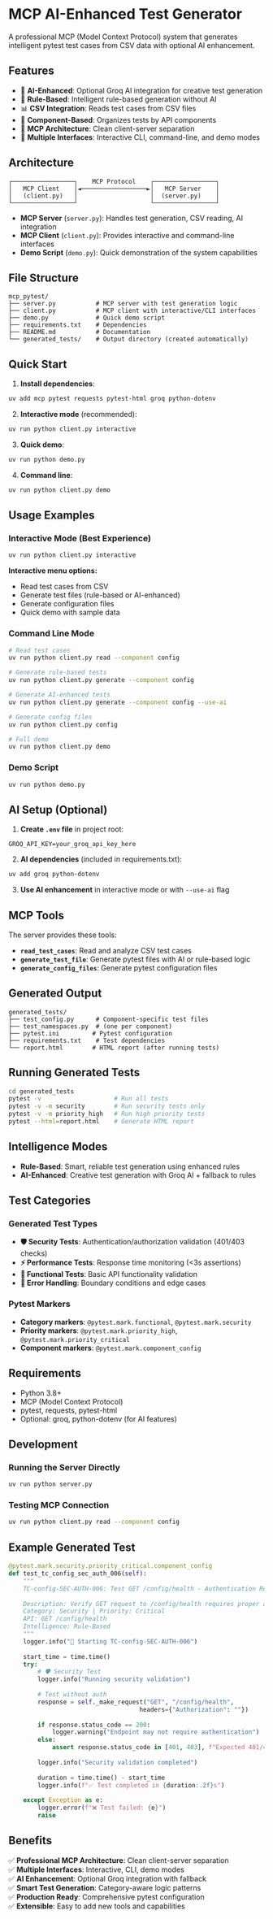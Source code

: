 # MCP AI-Enhanced Test Generator

A professional MCP (Model Context Protocol) system that generates intelligent pytest test cases from CSV data with optional AI enhancement.

## Features

- 🤖 **AI-Enhanced**: Optional Groq AI integration for creative test generation
- 📝 **Rule-Based**: Intelligent rule-based generation without AI
- 📊 **CSV Integration**: Reads test cases from CSV files
- 🎯 **Component-Based**: Organizes tests by API components
- 🔧 **MCP Architecture**: Clean client-server separation
- 🚀 **Multiple Interfaces**: Interactive CLI, command-line, and demo modes

## Architecture

```
┌─────────────────┐    MCP Protocol    ┌─────────────────┐
│   MCP Client    │◄──────────────────►│   MCP Server    │
│   (client.py)   │                    │  (server.py)    │
└─────────────────┘                    └─────────────────┘
```

- **MCP Server** (`server.py`): Handles test generation, CSV reading, AI integration
- **MCP Client** (`client.py`): Provides interactive and command-line interfaces
- **Demo Script** (`demo.py`): Quick demonstration of the system capabilities

## File Structure

```
mcp_pytest/
├── server.py           # MCP server with test generation logic
├── client.py           # MCP client with interactive/CLI interfaces
├── demo.py             # Quick demo script
├── requirements.txt    # Dependencies
├── README.md           # Documentation
└── generated_tests/    # Output directory (created automatically)
```

## Quick Start

1. **Install dependencies**:
```bash
uv add mcp pytest requests pytest-html groq python-dotenv
```

2. **Interactive mode** (recommended):
```bash
uv run python client.py interactive
```

3. **Quick demo**:
```bash
uv run python demo.py
```

4. **Command line**:
```bash
uv run python client.py demo
```

## Usage Examples

### Interactive Mode (Best Experience)
```bash
uv run python client.py interactive
```

**Interactive menu options:**
- Read test cases from CSV
- Generate test files (rule-based or AI-enhanced)
- Generate configuration files
- Quick demo with sample data

### Command Line Mode

```bash
# Read test cases
uv run python client.py read --component config

# Generate rule-based tests
uv run python client.py generate --component config

# Generate AI-enhanced tests
uv run python client.py generate --component config --use-ai

# Generate config files
uv run python client.py config

# Full demo
uv run python client.py demo
```

### Demo Script
```bash
uv run python demo.py
```

## AI Setup (Optional)

1. **Create `.env` file** in project root:
```
GROQ_API_KEY=your_groq_api_key_here
```

2. **AI dependencies** (included in requirements.txt):
```bash
uv add groq python-dotenv
```

3. **Use AI enhancement** in interactive mode or with `--use-ai` flag

## MCP Tools

The server provides these tools:

- **`read_test_cases`**: Read and analyze CSV test cases
- **`generate_test_file`**: Generate pytest files with AI or rule-based logic
- **`generate_config_files`**: Generate pytest configuration files

## Generated Output

```
generated_tests/
├── test_config.py      # Component-specific test files
├── test_namespaces.py  # (one per component)
├── pytest.ini         # Pytest configuration
├── requirements.txt    # Test dependencies
└── report.html        # HTML report (after running tests)
```

## Running Generated Tests

```bash
cd generated_tests
pytest -v                    # Run all tests
pytest -v -m security        # Run security tests only
pytest -v -m priority_high   # Run high priority tests
pytest --html=report.html    # Generate HTML report
```

## Intelligence Modes

- **Rule-Based**: Smart, reliable test generation using enhanced rules
- **AI-Enhanced**: Creative test generation with Groq AI + fallback to rules

## Test Categories

### Generated Test Types
- **🛡️ Security Tests**: Authentication/authorization validation (401/403 checks)
- **⚡ Performance Tests**: Response time monitoring (<3s assertions)
- **📝 Functional Tests**: Basic API functionality validation
- **🔧 Error Handling**: Boundary conditions and edge cases

### Pytest Markers
- **Category markers**: `@pytest.mark.functional`, `@pytest.mark.security`
- **Priority markers**: `@pytest.mark.priority_high`, `@pytest.mark.priority_critical`
- **Component markers**: `@pytest.mark.component_config`

## Requirements

- Python 3.8+
- MCP (Model Context Protocol)
- pytest, requests, pytest-html
- Optional: groq, python-dotenv (for AI features)

## Development

### Running the Server Directly
```bash
uv run python server.py
```

### Testing MCP Connection
```bash
uv run python client.py read --component config
```

## Example Generated Test

```python
@pytest.mark.security.priority_critical.component_config
def test_tc_config_sec_auth_006(self):
    """
    TC-config-SEC-AUTH-006: Test GET /config/health - Authentication Required
    
    Description: Verify GET request to /config/health requires proper authentication
    Category: Security | Priority: Critical
    API: GET /config/health
    Intelligence: Rule-Based
    """
    logger.info("🧪 Starting TC-config-SEC-AUTH-006")
    
    start_time = time.time()
    try:
        # 🛡️ Security Test
        logger.info("Running security validation")
        
        # Test without auth
        response = self._make_request("GET", "/config/health", 
                                    headers={"Authorization": ""})
        
        if response.status_code == 200:
            logger.warning("Endpoint may not require authentication")
        else:
            assert response.status_code in [401, 403], f"Expected 401/403, got {response.status_code}"
        
        logger.info("Security validation completed")
        
        duration = time.time() - start_time
        logger.info(f"✅ Test completed in {duration:.2f}s")
        
    except Exception as e:
        logger.error(f"❌ Test failed: {e}")
        raise
```

## Benefits

✅ **Professional MCP Architecture**: Clean client-server separation  
✅ **Multiple Interfaces**: Interactive, CLI, demo modes  
✅ **AI Enhancement**: Optional Groq integration with fallback  
✅ **Smart Test Generation**: Category-aware logic patterns  
✅ **Production Ready**: Comprehensive pytest configuration  
✅ **Extensible**: Easy to add new tools and capabilities 